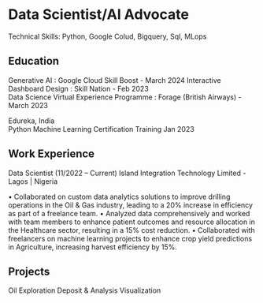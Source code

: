 # Data Scientist/AI Advocate

Technical Skills: Python, Google Colud, Bigquery, Sql, MLops 
  
## Education
Generative AI : Google Cloud Skill Boost - March 2024
Interactive Dashboard Design : Skill Nation - Feb 2023  
Data Science Virtual Experience Programme : Forage (British Airways) - March 2023 


 Edureka, India   
Python Machine Learning Certification Training                                                                            Jan 2023  




## Work Experience
Data Scientist (11/2022 – Current) 
Island Integration Technology Limited - Lagos | Nigeria
 
•	Collaborated on custom data analytics solutions to improve drilling operations in the Oil & Gas industry, leading to a 20% increase in efficiency as part of a freelance team.
•	Analyzed data comprehensively and worked with team members to enhance patient outcomes and resource allocation in the Healthcare sector, resulting in a 15% cost reduction.
•	Collaborated with freelancers on machine learning projects to enhance crop yield predictions in Agriculture, increasing harvest efficiency by 15%. 


## Projects
Oil Exploration Deposit & Analysis Visualization 


## 

